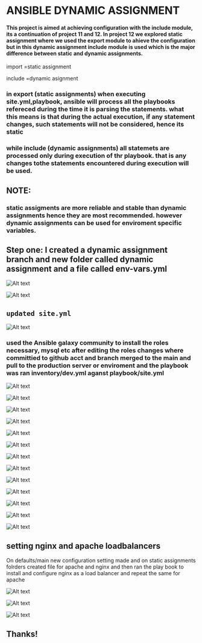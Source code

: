 # ANSIBLE DYNAMIC ASSIGNMENT

#### This project is aimed at achieving configuration with the include module, its a continuation of project 11 and 12. In project 12 we explored static assignment where we used the export module to ahieve the configuration but in this dynamic assignment include module is used which is the major difference between static and dynamic assignments.

import =static assignment

include =dynamic asignment

### in export (static assignments) when executing site.yml,playbook, ansible will process all the playbooks refereced during the time it is parsing the statements. what this means is that during the actual execution, if any statement changes, such statements will not be considered, hence its static

### while include (dynamic assignments) all statemets are processed only during execution of thr playbook. that is any changes tothe statements encountered during execution will be used.

## NOTE:

### static assigments are more reliable and stable than dynamic assignments hence they are most recommended. however dynamic assignments can be used for enviroment specific variables.

## Step one: I created a dynamic assignment branch and new folder called dynamic assignment and a file called env-vars.yml

![Alt text](Images/1.png)

![Alt text](Images/2.png)

## `updated site.yml`

![Alt text](Images/3.png)

### used the Ansible galaxy community to install the roles necessary, mysql etc after editing the roles changes where committied to github acct and branch merged to the main and pull to the production server or enviroment and the playbook was ran inventory/dev.yml aganst playbook/site.yml

![Alt text](Images/4.png)

![Alt text](Images/5.png)

![Alt text](Images/6.png)

![Alt text](Images/7.png)

![Alt text](Images/8.png)

![Alt text](Images/9.png)

![Alt text](Images/10.png)

![Alt text](Images/11.png)

![Alt text](Images/12.png)

![Alt text](Images/13.png)

![Alt text](Images/14.png)

![Alt text](Images/15.png)

![Alt text](Images/16.png)

## setting nginx and apache loadbalancers

On defaults/main new configuration setting made and on static assignments folrders created file for apache and nginx and then ran the play book to install and configure nginx as a load balancer and repeat the same for apache

![Alt text](Images/17.png)

![Alt text](Images/18.png)

![Alt text](Images/19.png)

## Thanks!